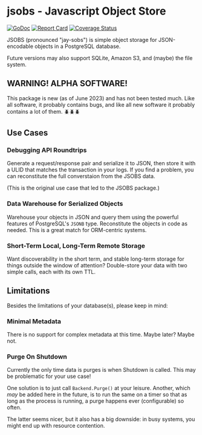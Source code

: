 # jsobs - Javascript Object Store

[![GoDoc][b1]][doc] [![Report Card][b2]][rpt] [![Coverage Status][b3]][cov]


[b1]: https://pkg.go.dev/badge/github.com/biztos/jsobs
[doc]: https://pkg.go.dev/github.com/biztos/jsobs
[b2]: https://goreportcard.com/badge/github.com/biztos/jsobs
[rpt]: https://goreportcard.com/report/github.com/biztos/jsobs
[b3]: https://coveralls.io/repos/github/biztos/jsobs/badge.svg
[cov]: https://coveralls.io/github/biztos/jsobs

JSOBS (pronounced "jay-sobs") is simple object storage for JSON-encodable
objects in a PostgreSQL database.

Future versions may also support SQLite, Amazon S3, and (maybe) the file
system.

## WARNING! ALPHA SOFTWARE!

This package is new (as of June 2023) and has not been tested much. Like all software, it probably contains bugs, and like all new software it probably contains a lot of them. 🪲🪲🪲

## Use Cases

### Debugging API Roundtrips

Generate a request/response pair and serialize it to JSON, then store it with
a ULID that matches the transaction in your logs.  If you find a problem, you
can reconstitute the full converstaion from the JSOBS data.

(This is the original use case that led to the JSOBS package.)

### Data Warehouse for Serialized Objects

Warehouse your objects in JSON and query them using the powerful features of
PostgreSQL's `JSONB` type.  Reconstitute the objects in code as needed. This
is a great match for ORM-centric systems.

### Short-Term Local, Long-Term Remote Storage

Want discoverability in the short term, and stable long-term storage for
things outside the window of attention?  Double-store your data with two
simple calls, each with its own TTL.

## Limitations

Besides the limitations of your database(s), please keep in mind:

### Minimal Metadata

There is no support for complex metadata at this time. Maybe later? Maybe not.

### Purge On Shutdown

Currently the only time data is purges is when Shutdown is called.  This may
be problematic for your use case!

One solution is to just call `Backend.Purge()` at your leisure.  Another,
which *may* be added here in the future, is to run the same on a timer so that
as long as the process is running, a purge happens ever (configurable) so
often.

The latter seems nicer, but it also has a big downside: in busy systems, you
might end up with resource contention.
